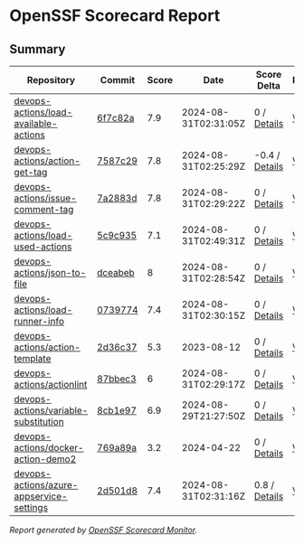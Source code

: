 # OpenSSF Scorecard Report

## Summary

| Repository | Commit | Score | Date | Score Delta | Report | StepSecurity |
| -- | -- | -- | -- | -- | -- | -- |
| [devops-actions/load-available-actions](https://github.com/devops-actions/load-available-actions) | [6f7c82a](https://github.com/devops-actions/load-available-actions/commit/6f7c82a38e3cf93aad25b1e1243a3320e710e9af) | 7.9 | 2024-08-31T02:31:05Z | 0 / [Details](https://ossf.github.io/scorecard-visualizer/#/projects/github.com/devops-actions/load-available-actions/compare/6f7c82a38e3cf93aad25b1e1243a3320e710e9af/6f7c82a38e3cf93aad25b1e1243a3320e710e9af) | [View](https://ossf.github.io/scorecard-visualizer/#/projects/github.com/devops-actions/load-available-actions/commit/6f7c82a38e3cf93aad25b1e1243a3320e710e9af) | [Fix it](https://app.stepsecurity.io/securerepo?repo=devops-actions/load-available-actions) |
| [devops-actions/action-get-tag](https://github.com/devops-actions/action-get-tag) | [7587c29](https://github.com/devops-actions/action-get-tag/commit/7587c29cdc96bc9251bb11ae5ec4b2d20d3c3992) | 7.8 | 2024-08-31T02:25:29Z | -0.4 / [Details](https://ossf.github.io/scorecard-visualizer/#/projects/github.com/devops-actions/action-get-tag/compare/efa08b1e39f044b248c4d328452d5b0f05c1f794/7587c29cdc96bc9251bb11ae5ec4b2d20d3c3992) | [View](https://ossf.github.io/scorecard-visualizer/#/projects/github.com/devops-actions/action-get-tag/commit/7587c29cdc96bc9251bb11ae5ec4b2d20d3c3992) | [Fix it](https://app.stepsecurity.io/securerepo?repo=devops-actions/action-get-tag) |
| [devops-actions/issue-comment-tag](https://github.com/devops-actions/issue-comment-tag) | [7a2883d](https://github.com/devops-actions/issue-comment-tag/commit/7a2883d2ae4376b83cc03d377b851dbca924287e) | 7.8 | 2024-08-31T02:29:22Z | 0 / [Details](https://ossf.github.io/scorecard-visualizer/#/projects/github.com/devops-actions/issue-comment-tag/compare/7a2883d2ae4376b83cc03d377b851dbca924287e/7a2883d2ae4376b83cc03d377b851dbca924287e) | [View](https://ossf.github.io/scorecard-visualizer/#/projects/github.com/devops-actions/issue-comment-tag/commit/7a2883d2ae4376b83cc03d377b851dbca924287e) | [Fix it](https://app.stepsecurity.io/securerepo?repo=devops-actions/issue-comment-tag) |
| [devops-actions/load-used-actions](https://github.com/devops-actions/load-used-actions) | [5c9c935](https://github.com/devops-actions/load-used-actions/commit/5c9c93539985bc22d7c76700d5e610a8ac12010c) | 7.1 | 2024-08-31T02:49:31Z | 0 / [Details](https://ossf.github.io/scorecard-visualizer/#/projects/github.com/devops-actions/load-used-actions/compare/5c9c93539985bc22d7c76700d5e610a8ac12010c/5c9c93539985bc22d7c76700d5e610a8ac12010c) | [View](https://ossf.github.io/scorecard-visualizer/#/projects/github.com/devops-actions/load-used-actions/commit/5c9c93539985bc22d7c76700d5e610a8ac12010c) | [Fix it](https://app.stepsecurity.io/securerepo?repo=devops-actions/load-used-actions) |
| [devops-actions/json-to-file](https://github.com/devops-actions/json-to-file) | [dceabeb](https://github.com/devops-actions/json-to-file/commit/dceabeb3b1b1e7268816cf49c761b4b2cd04bb32) | 8 | 2024-08-31T02:28:54Z | 0 / [Details](https://ossf.github.io/scorecard-visualizer/#/projects/github.com/devops-actions/json-to-file/compare/6467f4b46a4cdd2f389b83ead5036a1ccac4f2d4/dceabeb3b1b1e7268816cf49c761b4b2cd04bb32) | [View](https://ossf.github.io/scorecard-visualizer/#/projects/github.com/devops-actions/json-to-file/commit/dceabeb3b1b1e7268816cf49c761b4b2cd04bb32) | [Fix it](https://app.stepsecurity.io/securerepo?repo=devops-actions/json-to-file) |
| [devops-actions/load-runner-info](https://github.com/devops-actions/load-runner-info) | [0739774](https://github.com/devops-actions/load-runner-info/commit/07397741f782b6395c2e737583e99252f6893ea2) | 7.4 | 2024-08-31T02:30:15Z | 0 / [Details](https://ossf.github.io/scorecard-visualizer/#/projects/github.com/devops-actions/load-runner-info/compare/07397741f782b6395c2e737583e99252f6893ea2/07397741f782b6395c2e737583e99252f6893ea2) | [View](https://ossf.github.io/scorecard-visualizer/#/projects/github.com/devops-actions/load-runner-info/commit/07397741f782b6395c2e737583e99252f6893ea2) | [Fix it](https://app.stepsecurity.io/securerepo?repo=devops-actions/load-runner-info) |
| [devops-actions/action-template](https://github.com/devops-actions/action-template) | [2d36c37](https://github.com/devops-actions/action-template/commit/2d36c375d37dfe4b9bd08bacb5bae3728b201d2f) | 5.3 | 2023-08-12 | 0 / [Details](https://ossf.github.io/scorecard-visualizer/#/projects/github.com/devops-actions/action-template/compare/2d36c375d37dfe4b9bd08bacb5bae3728b201d2f/2d36c375d37dfe4b9bd08bacb5bae3728b201d2f) | [View](https://ossf.github.io/scorecard-visualizer/#/projects/github.com/devops-actions/action-template/commit/2d36c375d37dfe4b9bd08bacb5bae3728b201d2f) | [Fix it](https://app.stepsecurity.io/securerepo?repo=devops-actions/action-template) |
| [devops-actions/actionlint](https://github.com/devops-actions/actionlint) | [87bbec3](https://github.com/devops-actions/actionlint/commit/87bbec3a87010b8f27fedf2784f2f88eb0dab84d) | 6 | 2024-08-31T02:29:17Z | 0 / [Details](https://ossf.github.io/scorecard-visualizer/#/projects/github.com/devops-actions/actionlint/compare/87bbec3a87010b8f27fedf2784f2f88eb0dab84d/87bbec3a87010b8f27fedf2784f2f88eb0dab84d) | [View](https://ossf.github.io/scorecard-visualizer/#/projects/github.com/devops-actions/actionlint/commit/87bbec3a87010b8f27fedf2784f2f88eb0dab84d) | [Fix it](https://app.stepsecurity.io/securerepo?repo=devops-actions/actionlint) |
| [devops-actions/variable-substitution](https://github.com/devops-actions/variable-substitution) | [8cb1e97](https://github.com/devops-actions/variable-substitution/commit/8cb1e9750cf9b3b8e224b8f98fddef439c36b0c5) | 6.9 | 2024-08-29T21:27:50Z | 0 / [Details](https://ossf.github.io/scorecard-visualizer/#/projects/github.com/devops-actions/variable-substitution/compare/c1815ad50b637eb0ccfa9576ddbe9d91ae8255bb/8cb1e9750cf9b3b8e224b8f98fddef439c36b0c5) | [View](https://ossf.github.io/scorecard-visualizer/#/projects/github.com/devops-actions/variable-substitution/commit/8cb1e9750cf9b3b8e224b8f98fddef439c36b0c5) | [Fix it](https://app.stepsecurity.io/securerepo?repo=devops-actions/variable-substitution) |
| [devops-actions/docker-action-demo2](https://github.com/devops-actions/docker-action-demo2) | [769a89a](https://github.com/devops-actions/docker-action-demo2/commit/769a89a797cab9d4e9970ab2577d577f35f57656) | 3.2 | 2024-04-22 | 0 / [Details](https://ossf.github.io/scorecard-visualizer/#/projects/github.com/devops-actions/docker-action-demo2/compare/769a89a797cab9d4e9970ab2577d577f35f57656/769a89a797cab9d4e9970ab2577d577f35f57656) | [View](https://ossf.github.io/scorecard-visualizer/#/projects/github.com/devops-actions/docker-action-demo2/commit/769a89a797cab9d4e9970ab2577d577f35f57656) | [Fix it](https://app.stepsecurity.io/securerepo?repo=devops-actions/docker-action-demo2) |
| [devops-actions/azure-appservice-settings](https://github.com/devops-actions/azure-appservice-settings) | [2d501d8](https://github.com/devops-actions/azure-appservice-settings/commit/2d501d8aef76c68b8f4d007b9c2b695b1864f7d0) | 7.4 | 2024-08-31T02:31:16Z | 0.8 / [Details](https://ossf.github.io/scorecard-visualizer/#/projects/github.com/devops-actions/azure-appservice-settings/compare/2d501d8aef76c68b8f4d007b9c2b695b1864f7d0/2d501d8aef76c68b8f4d007b9c2b695b1864f7d0) | [View](https://ossf.github.io/scorecard-visualizer/#/projects/github.com/devops-actions/azure-appservice-settings/commit/2d501d8aef76c68b8f4d007b9c2b695b1864f7d0) | [Fix it](https://app.stepsecurity.io/securerepo?repo=devops-actions/azure-appservice-settings) |

_Report generated by [OpenSSF Scorecard Monitor](https://github.com/ossf/scorecard-monitor)._
